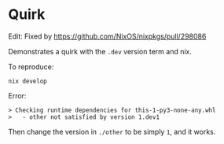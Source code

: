 # Quirk

Edit: Fixed by <https://github.com/NixOS/nixpkgs/pull/298086>


Demonstrates a quirk with the `.dev` version term and nix.

To reproduce:

```shell
nix develop
```

Error:

```
> Checking runtime dependencies for this-1-py3-none-any.whl
>   - other not satisfied by version 1.dev1
```

Then change the version in `./other` to be simply `1`, and it works.
